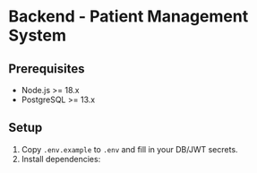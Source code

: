 # Backend - Patient Management System

## Prerequisites

- Node.js >= 18.x
- PostgreSQL >= 13.x

## Setup

1. Copy `.env.example` to `.env` and fill in your DB/JWT secrets.
2. Install dependencies: